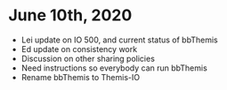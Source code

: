# June 10th, 2020

- Lei update on IO 500, and current status of bbThemis
- Ed update on consistency work
- Discussion on other sharing policies
- Need instructions so everybody can run bbThemis
- Rename bbThemis to Themis-IO 